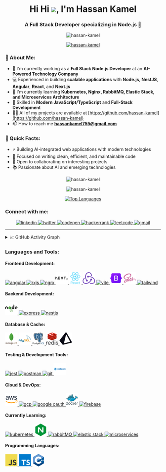 <h1 align="center">Hi Hi <img src="https://media.giphy.com/media/hvRJCLFzcasrR4ia7z/giphy.gif" width="30">, I'm Hassan Kamel</h1>
<h3 align="center">A Full Stack Developer specializing in Node.js 🚀</h3>

<p align="center">
  <img src="https://komarev.com/ghpvc/?username=hassan-kamel&label=Profile%20views&color=0e75b6&style=flat" alt="hassan-kamel" />
</p>

<p align="center">
  <a href="https://github.com/ryo-ma/github-profile-trophy">
    <img src="https://github-profile-trophy.vercel.app/?username=hassan-kamel&theme=darkhub&no-frame=true&no-bg=false&margin-w=4&row=1" alt="hassan-kamel" />
  </a>
</p>

### 🚀 About Me:

- 🔭 I'm currently working as a **Full Stack Node.js Developer** at an **AI-Powered Technology Company**
- 💻 Experienced in building **scalable applications** with **Node.js**, **NestJS**, **Angular**, **React**, and **Next.js**
- 🌱 I'm currently learning **Kubernetes, Nginx, RabbitMQ, Elastic Stack, and Microservices Architecture**
- 💬 Skilled in **Modern JavaScript/TypeScript** and **Full-Stack Development**
- 👨‍💻 All of my projects are available at [https://github.com/hassan-kamel](https://github.com/hassan-kamel)
- 📫 How to reach me **hassankamel755@gmail.com**

### 🌟 Quick Facts:

- ⚡ Building AI-integrated web applications with modern technologies
- 🎯 Focused on writing clean, efficient, and maintainable code
- 🤝 Open to collaborating on interesting projects
- 📚 Passionate about AI and emerging technologies

<p align="center">
  <img align="center" src="https://github-readme-stats.vercel.app/api?username=hassan-kamel&show_icons=true&theme=gruvbox" alt="hassan-kamel" />
</p>

<p align="center">
  <img align="center" src="https://github-readme-streak-stats.herokuapp.com/?user=hassan-kamel&theme=gruvbox" alt="hassan-kamel" />
</p>

<p align="center">
  <a href="https://github.com/anuraghazra/github-readme-stats">
    <img src="https://github-readme-stats.vercel.app/api/top-langs/?username=hassan-kamel&layout=compact&langs_count=8&theme=gruvbox" alt="Top Languages" />
  </a>
</p>

<h3 align="left">Connect with me:</h3>
<p align="center">
  <a href="https://linkedin.com/in/hassan-kamel-50553519a" target="_blank">
    <img src="https://img.shields.io/badge/LinkedIn-0077B5?style=for-the-badge&logo=linkedin&logoColor=white" alt="linkedin"/>
  </a>
  <a href="https://twitter.com/_hassan_kamel" target="_blank">
    <img src="https://img.shields.io/badge/Twitter-1DA1F2?style=for-the-badge&logo=twitter&logoColor=white" alt="twitter"/>
  </a>
  <a href="https://codepen.io/hassan-kamel" target="_blank">
    <img src="https://img.shields.io/badge/CodePen-000000?style=for-the-badge&logo=codepen&logoColor=white" alt="codepen"/>
  </a>
  <a href="https://www.hackerrank.com/hassankamel" target="_blank">
    <img src="https://img.shields.io/badge/HackerRank-2EC866?style=for-the-badge&logo=hackerrank&logoColor=white" alt="hackerrank"/>
  </a>
  <a href="https://leetcode.com/u/hassankamel/" target="_blank">
    <img src="https://img.shields.io/badge/LeetCode-FFA116?style=for-the-badge&logo=leetcode&logoColor=white" alt="leetcode"/>
  </a>
  <a href="mailto:hassankamel755@gmail.com">
    <img src="https://img.shields.io/badge/Gmail-D14836?style=for-the-badge&logo=gmail&logoColor=white" alt="gmail"/>
  </a>
</p>

---

<details>
<summary>📈 GitHub Activity Graph</summary>
<p align="center">
  <img src="https://github-readme-activity-graph.vercel.app/graph?username=hassan-kamel&theme=gruvbox" alt="Activity Graph" />
</p>
</details>

<h3 align="left">Languages and Tools:</h3>

<h4 align="left">Frontend Development:</h4>
<p align="left">
<a href="https://angular.io" target="_blank" rel="noreferrer">
  <img src="https://angular.io/assets/images/logos/angular/angular.svg" alt="angular" width="40" height="40"/>
</a>
<a href="https://rxjs.dev" target="_blank" rel="noreferrer">
  <img src="https://rxjs.dev/assets/images/logos/Rx_Logo_S.png" alt="rxjs" width="40" height="40"/>
</a>
<a href="https://ngrx.io" target="_blank" rel="noreferrer">
  <img src="https://ngrx.io/assets/images/badge.svg" alt="ngrx" width="40" height="40"/>
</a>
<a href="https://nextjs.org/" target="_blank" rel="noreferrer">
  <img src="https://raw.githubusercontent.com/devicons/devicon/master/icons/nextjs/nextjs-original-wordmark.svg" alt="nextjs" width="40" height="40"/>
</a>
<a href="https://reactjs.org/" target="_blank" rel="noreferrer"> 
  <img src="https://raw.githubusercontent.com/devicons/devicon/master/icons/react/react-original-wordmark.svg" alt="react" width="40" height="40"/> 
</a>
<a href="https://redux.js.org" target="_blank" rel="noreferrer"> 
  <img src="https://raw.githubusercontent.com/devicons/devicon/master/icons/redux/redux-original.svg" alt="redux" width="40" height="40"/> 
</a>
<a href="https://vitejs.dev" target="_blank" rel="noreferrer">
  <img src="https://raw.githubusercontent.com/vitejs/vite/main/docs/public/logo.svg" alt="vite" width="40" height="40"/>
</a>
<a href="https://getbootstrap.com" target="_blank" rel="noreferrer">
  <img src="https://raw.githubusercontent.com/devicons/devicon/master/icons/bootstrap/bootstrap-original.svg" alt="bootstrap" width="40" height="40"/>
</a>
<a href="https://sass-lang.com" target="_blank" rel="noreferrer"> 
  <img src="https://raw.githubusercontent.com/devicons/devicon/master/icons/sass/sass-original.svg" alt="sass" width="40" height="40"/> 
</a>
<a href="https://tailwindcss.com/" target="_blank" rel="noreferrer"> 
  <img src="https://www.vectorlogo.zone/logos/tailwindcss/tailwindcss-icon.svg" alt="tailwind" width="40" height="40"/> 
</a>
</p>

<h4 align="left">Backend Development:</h4>
<p align="left">
<a href="https://nodejs.org" target="_blank" rel="noreferrer"> 
  <img src="https://raw.githubusercontent.com/devicons/devicon/master/icons/nodejs/nodejs-original-wordmark.svg" alt="nodejs" width="40" height="40"/> 
</a>
<a href="https://expressjs.com" target="_blank" rel="noreferrer">
  <img src="https://skillicons.dev/icons?i=express" alt="express" width="40" height="40"/>
</a>
<a href="https://nestjs.com/" target="_blank" rel="noreferrer">
  <img src="https://docs.nestjs.com/assets/logo-small.svg" alt="nestjs" width="40" height="40"/>
</a>
</p>

<h4 align="left">Database & Cache:</h4>
<p align="left">
<a href="https://www.mongodb.com/" target="_blank" rel="noreferrer"> 
  <img src="https://raw.githubusercontent.com/devicons/devicon/master/icons/mongodb/mongodb-original-wordmark.svg" alt="mongodb" width="40" height="40"/> 
</a>
<a href="https://www.mysql.com/" target="_blank" rel="noreferrer"> 
  <img src="https://raw.githubusercontent.com/devicons/devicon/master/icons/mysql/mysql-original-wordmark.svg" alt="mysql" width="40" height="40"/> 
</a>
<a href="https://www.postgresql.org" target="_blank" rel="noreferrer">
  <img src="https://raw.githubusercontent.com/devicons/devicon/master/icons/postgresql/postgresql-original-wordmark.svg" alt="postgresql" width="40" height="40"/>
</a>
<a href="https://redis.io" target="_blank" rel="noreferrer">
  <img src="https://raw.githubusercontent.com/devicons/devicon/master/icons/redis/redis-original-wordmark.svg" alt="redis" width="40" height="40"/>
</a>
<a href="https://www.prisma.io/" target="_blank" rel="noreferrer">
  <img src="https://raw.githubusercontent.com/prisma/presskit/main/Assets/Prisma-DarkSymbol.svg" alt="prisma" width="40" height="40"/>
</a>
</p>

<h4 align="left">Testing & Development Tools:</h4>
<p align="left">
<a href="https://jestjs.io" target="_blank" rel="noreferrer">
  <img src="https://www.vectorlogo.zone/logos/jestjsio/jestjsio-icon.svg" alt="jest" width="40" height="40"/>
</a>
<a href="https://postman.com" target="_blank" rel="noreferrer"> 
  <img src="https://www.vectorlogo.zone/logos/getpostman/getpostman-icon.svg" alt="postman" width="40" height="40"/> 
</a>
<a href="https://git-scm.com/" target="_blank" rel="noreferrer"> 
  <img src="https://www.vectorlogo.zone/logos/git-scm/git-scm-icon.svg" alt="git" width="40" height="40"/> 
</a>
<a href="https://webpack.js.org" target="_blank" rel="noreferrer"> 
  <img src="https://raw.githubusercontent.com/devicons/devicon/d00d0969292a6569d45b06d3f350f463a0107b0d/icons/webpack/webpack-original-wordmark.svg" alt="webpack" width="40" height="40"/> 
</a>
</p>

<h4 align="left">Cloud & DevOps:</h4>
<p align="left">
<a href="https://aws.amazon.com" target="_blank" rel="noreferrer">
  <img src="https://raw.githubusercontent.com/devicons/devicon/master/icons/amazonwebservices/amazonwebservices-original-wordmark.svg" alt="aws" width="40" height="40"/>
</a>
<a href="https://cloud.google.com" target="_blank" rel="noreferrer">
  <img src="https://www.vectorlogo.zone/logos/google_cloud/google_cloud-icon.svg" alt="gcp" width="40" height="40"/>
</a>
<a href="https://developers.google.com/identity/protocols/oauth2" target="_blank" rel="noreferrer">
  <img src="https://www.vectorlogo.zone/logos/google/google-icon.svg" alt="google oauth" width="40" height="40"/>
</a>
<a href="https://www.docker.com/" target="_blank" rel="noreferrer">
  <img src="https://raw.githubusercontent.com/devicons/devicon/master/icons/docker/docker-original-wordmark.svg" alt="docker" width="40" height="40"/>
</a>
<a href="https://firebase.google.com/" target="_blank" rel="noreferrer"> 
  <img src="https://www.vectorlogo.zone/logos/firebase/firebase-icon.svg" alt="firebase" width="40" height="40"/> 
</a>
</p>

<h4 align="left">Currently Learning:</h4>
<p align="left">
<a href="https://kubernetes.io" target="_blank" rel="noreferrer">
  <img src="https://www.vectorlogo.zone/logos/kubernetes/kubernetes-icon.svg" alt="kubernetes" width="40" height="40"/>
</a>
<a href="https://www.nginx.com" target="_blank" rel="noreferrer">
  <img src="https://raw.githubusercontent.com/devicons/devicon/master/icons/nginx/nginx-original.svg" alt="nginx" width="40" height="40"/>
</a>
<a href="https://www.rabbitmq.com" target="_blank" rel="noreferrer">
  <img src="https://www.vectorlogo.zone/logos/rabbitmq/rabbitmq-icon.svg" alt="rabbitMQ" width="40" height="40"/>
</a>
<a href="https://www.elastic.co" target="_blank" rel="noreferrer">
  <img src="https://www.vectorlogo.zone/logos/elastic/elastic-icon.svg" alt="elastic stack" width="40" height="40"/>
</a>
<a href="https://ankittrehan2000.medium.com/microservices-what-why-why-not-when-how-and-more-c14ad56a14f9" target="_blank" rel="noreferrer">
  <img src="https://miro.medium.com/v2/resize:fit:4800/format:webp/1*d16AldLujd3WqIiWwB26nw.png" alt="microservices" width="40" height="40"/>
</a>
</p>

<h4 align="left">Programming Languages:</h4>
<p align="left">
<a href="https://developer.mozilla.org/en-US/docs/Web/JavaScript" target="_blank" rel="noreferrer"> 
  <img src="https://raw.githubusercontent.com/devicons/devicon/master/icons/javascript/javascript-original.svg" alt="javascript" width="40" height="40"/> 
</a>
<a href="https://www.typescriptlang.org/" target="_blank" rel="noreferrer"> 
  <img src="https://raw.githubusercontent.com/devicons/devicon/master/icons/typescript/typescript-original.svg" alt="typescript" width="40" height="40"/> 
</a>
<a href="https://www.w3schools.com/cpp/" target="_blank" rel="noreferrer"> 
  <img src="https://raw.githubusercontent.com/devicons/devicon/master/icons/cplusplus/cplusplus-original.svg" alt="cplusplus" width="40" height="40"/> 
</a>
</p>

